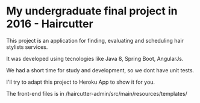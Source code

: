 # My undergraduate final project in 2016 - Haircutter

This project is an application for finding, evaluating and scheduling hair stylists services.

It was developed using tecnologies like Java 8, Spring Boot, AngularJs.

We had a short time for study and development, so we dont have unit tests.

I'll try to adapt this project to Heroku App to show it for you.

The front-end files is in /haircutter-admin/src/main/resources/templates/
